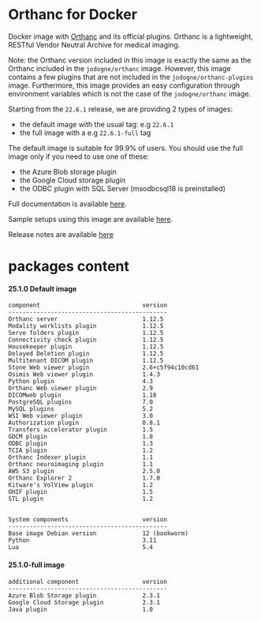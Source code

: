 # Orthanc for Docker
Docker image with [Orthanc](https://www.orthanc-server.com/) and its official plugins. Orthanc is a lightweight, RESTful Vendor Neutral Archive for medical imaging.

Note: the Orthanc version included in this image is exactly the same as the Orthanc included in the `jodogne/orthanc` image.  However,
this image contains a few plugins that are not included in the `jodogne/orthanc-plugins` image.  Furthermore,
this image provides an easy configuration through environment variables which is not the case of the `jodogne/orthanc` image.

Starting from the `22.6.1` release, we are providing 2 types of images:
  - the default image with the usual tag: e.g `22.6.1`
  - the full image with a e.g `22.6.1-full` tag

The default image is suitable for 99.9% of users.
You should use the full image only if you need to use one of these:
  - the Azure Blob storage plugin
  - the Google Cloud storage plugin
  - the ODBC plugin with SQL Server (msodbcsql18 is preinstalled)

Full documentation is available [here](https://book.orthanc-server.com/users/docker-orthancteam.html).

Sample setups using this image are available [here](https://github.com/orthanc-server/orthanc-setup-samples/).

Release notes are available [here](https://github.com/orthanc-server/orthanc-builder/blob/master/release-notes-docker-images.md)


# packages content

#### 25.1.0 Default image
```
component                             version
---------------------------------------------
Orthanc server                        1.12.5
Modality worklists plugin             1.12.5
Serve folders plugin                  1.12.5
Connectivity check plugin             1.12.5
Housekeeper plugin                    1.12.5
Delayed Deletion plugin               1.12.5
Multitenant DICOM plugin              1.12.5
Stone Web viewer plugin               2.6+c5f94c10cd61
Osimis Web viewer plugin              1.4.3
Python plugin                         4.3
Orthanc Web viewer plugin             2.9
DICOMweb plugin                       1.18
PostgreSQL plugins                    7.0
MySQL plugins                         5.2
WSI Web viewer plugin                 3.0
Authorization plugin                  0.8.1
Transfers accelerator plugin          1.5
GDCM plugin                           1.8
ODBC plugin                           1.3
TCIA plugin                           1.2
Orthanc Indexer plugin                1.1
Orthanc neuroimaging plugin           1.1
AWS S3 plugin                         2.5.0
Orthanc Explorer 2                    1.7.0
Kitware's VolView plugin              1.2
OHIF plugin                           1.5
STL plugin                            1.2


System components                     version
---------------------------------------------
Base image Debian version             12 (bookworm)
Python                                3.11
Lua                                   5.4

```

#### 25.1.0-full image
```
additional component                  version
---------------------------------------------
Azure Blob Storage plugin             2.3.1
Google Cloud Storage plugin           2.3.1
Java plugin                           1.0
````
